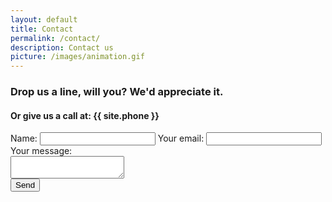 ```yaml
---
layout: default
title: Contact
permalink: /contact/
description: Contact us
picture: /images/animation.gif
---
```


<div class="container">
  <div class="contact-form">
    <h3>
    Drop us a line, will you? We'd <span>appreciate</span> it.
    </h3>
    <h4>
      Or give us a call at: {{ site.phone }}
    </h4>
    <form action="https://formspree.io/{{ site.email }}"
    method="POST">
    <div class="row">
      <div class="col-xs-12 col-lg-6">
        <div class="left">
          <label for="name">Name:</label>
          <input type="text" id="name" name="name">
          <label for="replyto">Your email:</label>
          <input type="email" id="replyto" name="_replyto">
        </div>
      </div>
      <div class="col-xs-12 col-lg-6">
        <div class="right">
          <label for="message">Your message:</label>
          <div class="text-field">
            <textarea type="text" id="message" name="message"></textarea>
          </div>
        </div>
      </div>
    </div>
    <input type="submit" value="Send" class="btn btn-default">
  </form>
</div>
</div>
